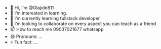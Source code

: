 - 👋 Hi, I’m @Olajide811
- 👀 I’m interested in learning.
- 🌱 I’m currently learning fullstack developer
- 💞️ I’m looking to collaborate on every aspect you can teach as a friend
- 📫 How to reach me 09037021677 whatsapp
- 😄 Pronouns: ...
- ⚡ Fun fact: ...

<!---
Olajide811/Olajide811 is a ✨ special ✨ repository because its `README.md` (this file) appears on your GitHub profile.
You can click the Preview link to take a look at your changes.
--->
